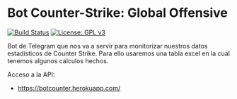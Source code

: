 # Bot Counter-Strike: Global Offensive
[![Build Status](https://travis-ci.org/Maverick94/botCS.svg?branch=master)](https://travis-ci.org/Maverick94/botCS) [![License: GPL v3](https://img.shields.io/badge/License-GPL%20v3-blue.svg)](https://www.gnu.org/licenses/gpl-3.0) 

Bot de Telegram que nos va a servir para monitorizar nuestros datos estadísticos de Counter Strike. Para ello usaremos una tabla excel en la cual tenemos algunos calculos hechos.  

Acceso a la API:  
* https://botcounter.herokuapp.com/
